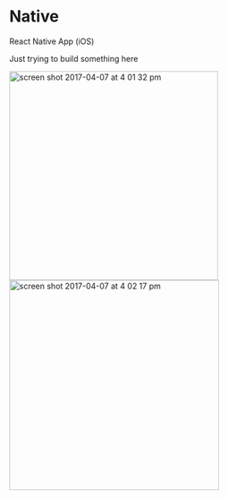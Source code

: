 # Native
React Native App (iOS)

Just trying to build something here


<img width="373" alt="screen shot 2017-04-07 at 4 01 32 pm" src="https://cloud.githubusercontent.com/assets/22905837/24822677/ca38ec92-1bab-11e7-8a59-86d5e8931ddb.png">
<img width="375" alt="screen shot 2017-04-07 at 4 02 17 pm" src="https://cloud.githubusercontent.com/assets/22905837/24822678/ca47bcfe-1bab-11e7-919a-661bd7ad17b9.png">
